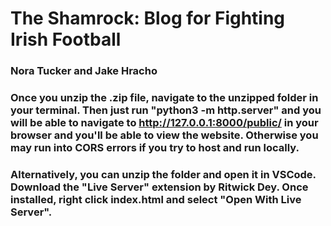 # The Shamrock: Blog for Fighting Irish Football
### Nora Tucker and Jake Hracho

### Once you unzip the .zip file, navigate to the unzipped folder in your terminal. Then just run "python3 -m http.server" and you will be able to navigate to http://127.0.0.1:8000/public/ in your browser and you'll be able to view the website. Otherwise you may run into CORS errors if you try to host and run locally.

### Alternatively, you can unzip the folder and open it in VSCode. Download the "Live Server" extension by Ritwick Dey. Once installed, right click index.html and select "Open With Live Server".